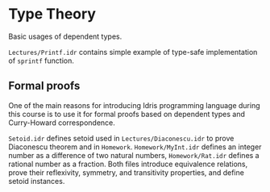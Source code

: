 # Type Theory

Basic usages of dependent types.

`Lectures/Printf.idr` contains simple example of type-safe implementation of `sprintf` function.

## Formal proofs

One of the main reasons for introducing Idris programming language during this course is to use it for formal proofs based on dependent types and Curry-Howard correspondence.

`Setoid.idr` defines setoid used in `Lectures/Diaconescu.idr` to prove Diaconescu theorem and in `Homework`. `Homework/MyInt.idr` defines an integer number as a difference of two natural numbers, `Homework/Rat.idr` defines a rational number as a fraction. Both files introduce equivalence relations, prove their reflexivity, symmetry, and transitivity properties, and define setoid instances.
